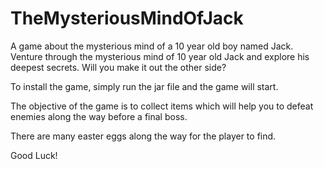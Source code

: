 # TheMysteriousMindOfJack
A game about the mysterious mind of a 10 year old boy named Jack. Venture through the mysterious mind of 10 year old Jack and explore his deepest secrets. Will you make it out the other side?

To install the game, simply run the jar file and the game will start.

The objective of the game is to collect items which will help you to defeat enemies along the way before a final boss.

There are many easter eggs along the way for the player to find. 

Good Luck!